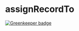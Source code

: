 # assignRecordTo

[![Greenkeeper badge](https://badges.greenkeeper.io/aafrey/assignRecordTo.svg)](https://greenkeeper.io/)
